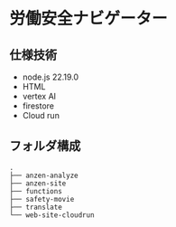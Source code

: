 # 労働安全ナビゲーター
## 仕様技術
- node.js 22.19.0
- HTML
- vertex AI
- firestore
- Cloud run
## フォルダ構成
```
.
├── anzen-analyze
├── anzen-site
├── functions
├── safety-movie
├── translate
└── web-site-cloudrun
```
